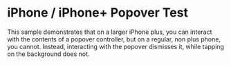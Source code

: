 # iPhone / iPhone+ Popover Test

This sample demonstrates that on a larger iPhone plus, you can interact with the contents of a popover controller, but on a regular, non plus phone, you cannot.  Instead, interacting with the popover dismisses it, while tapping on the background does not.
